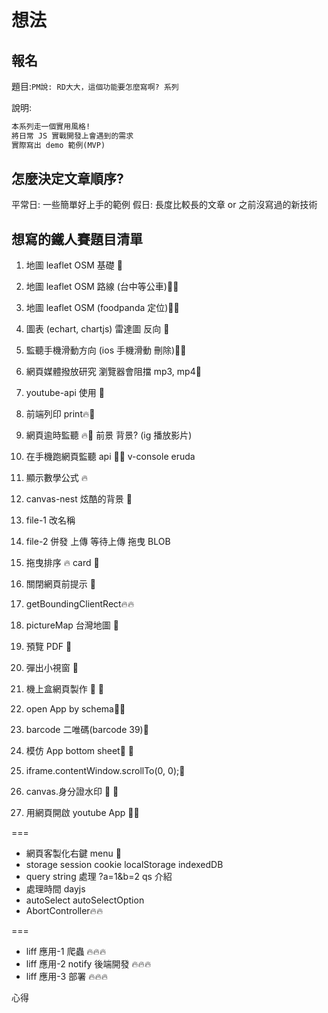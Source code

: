 # 想法

## 報名

題目:`PM說: RD大大，這個功能要怎麼寫啊? 系列`

說明:

```md
本系列走一個實用風格!
將日常 JS 實戰開發上會遇到的需求
實際寫出 demo 範例(MVP)
```

## 怎麼決定文章順序?

平常日: 一些簡單好上手的範例
假日: 長度比較長的文章 or 之前沒寫過的新技術

## 想寫的鐵人賽題目清單

1. 地圖 leaflet OSM 基礎 📗
2. 地圖 leaflet OSM 路線 (台中等公車)📗🔥
3. 地圖 leaflet OSM (foodpanda 定位)📗🔥
4. 圖表 (echart, chartjs)
   雷達圖 反向 📗

5. 監聽手機滑動方向 (ios 手機滑動 刪除)📱📗
6. 網頁媒體撥放研究 瀏覽器會阻擋 mp3, mp4📗
7. youtube-api 使用 📗
8. 前端列印 print🔥📗
9. 網頁逾時監聽 🔥📗
   前景 背景? (ig 播放影片)
10. 在手機跑網頁監聽 api 📱📗
    v-console
    eruda
11. 顯示數學公式 🔥
12. canvas-nest 炫酷的背景 📗
13. file-1 改名稱
14. file-2 併發 上傳 等待上傳
    拖曳 BLOB
15. 拖曳排序 🔥 card 📗

16. 關閉網頁前提示 📗

17. getBoundingClientRect🔥🔥

18. pictureMap 台灣地圖 📗
19. 預覽 PDF 📗
20. 彈出小視窗 📗
21. 機上盒網頁製作 📱 📗
22. open App by schema📱📗

23. barcode 二唯碼(barcode 39)📗
24. 模仿 App bottom sheet📱 📗
25. iframe.contentWindow.scrollTo(0, 0);📗
26. canvas.身分證水印 📱 📗
27. 用網頁開啟 youtube App 📱📗

===

- 網頁客製化右鍵 menu 📗
- storage
  session cookie localStorage indexedDB
- query string 處理
  ?a=1&b=2
  qs 介紹
- 處理時間
  dayjs
- autoSelect
  autoSelectOption
- AbortController🔥🔥

===

- liff 應用-1 爬蟲 🔥🔥🔥
- liff 應用-2 notify 後端開發 🔥🔥🔥
- liff 應用-3 部署 🔥🔥🔥

心得

